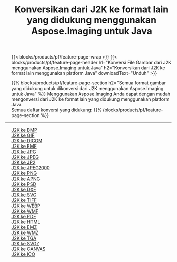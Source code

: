 ﻿---
title: Konversikan dari J2K ke format lain yang didukung menggunakan Aspose.Imaging untuk Java 
weight: 3920
url: /id/java/conversion/from/j2k 
lang: id
langdirlevel: 2
locales: zh-hans,ja,it,ru,de,es,fr,nl,id,lt,pl,pt,vi,tr,ko,zh-hant,ar,hi,th,sv,cs,uk,he
description: Menggunakan Aspose.Imaging Anda dapat dengan mudah mengonversi dari J2K ke format lain menggunakan platform Java
---

{{< blocks/products/pf/feature-page-wrap >}}
{{< blocks/products/pf/feature-page-header h1="Konversi File Gambar dari J2K menggunakan Aspose.Imaging untuk Java" h2="Konversikan dari J2K ke format lain menggunakan platform Java" downloadText="Unduh" >}}


{{% blocks/products/pf/feature-page-section  h2="Semua format gambar yang didukung untuk dikonversi dari J2K menggunakan Aspose.Imaging untuk Java" %}}
Menggunakan Aspose.Imaging Anda dapat dengan mudah mengonversi dari J2K ke format lain yang didukung menggunakan platform Java.
<br/>
Semua daftar konversi yang didukung:
{{% /blocks/products/pf/feature-page-section %}}
<div class="container-fluid productfamilypage bg-gray">
    <div class="convertypes bg-gray agp-content section">
        <div class="container">
		<hr style="margin-left:-20px;"/>
		<div class="row other-converters">
		    <div class='col-md-2 other-converter remove-lp remove-rp'><a href="/imaging/id/java/conversion/j2k-to-bmp" >J2K ke BMP</a></div><div class='col-md-2 other-converter remove-lp remove-rp'><a href="/imaging/id/java/conversion/j2k-to-gif" >J2K ke GIF</a></div><div class='col-md-2 other-converter remove-lp remove-rp'><a href="/imaging/id/java/conversion/j2k-to-dicom" >J2K ke DICOM</a></div><div class='col-md-2 other-converter remove-lp remove-rp'><a href="/imaging/id/java/conversion/j2k-to-emf" >J2K ke EMF</a></div><div class='col-md-2 other-converter remove-lp remove-rp'><a href="/imaging/id/java/conversion/j2k-to-jpg" >J2K ke JPG</a></div><div class='col-md-2 other-converter remove-lp remove-rp'><a href="/imaging/id/java/conversion/j2k-to-jpeg" >J2K ke JPEG</a></div><div class='col-md-2 other-converter remove-lp remove-rp'><a href="/imaging/id/java/conversion/j2k-to-jp2" >J2K ke JP2</a></div><div class='col-md-2 other-converter remove-lp remove-rp'><a href="/imaging/id/java/conversion/j2k-to-jpeg2000" >J2K ke JPEG2000</a></div><div class='col-md-2 other-converter remove-lp remove-rp'><a href="/imaging/id/java/conversion/j2k-to-png" >J2K ke PNG</a></div><div class='col-md-2 other-converter remove-lp remove-rp'><a href="/imaging/id/java/conversion/j2k-to-apng" >J2K ke APNG</a></div><div class='col-md-2 other-converter remove-lp remove-rp'><a href="/imaging/id/java/conversion/j2k-to-psd" >J2K ke PSD</a></div><div class='col-md-2 other-converter remove-lp remove-rp'><a href="/imaging/id/java/conversion/j2k-to-dxf" >J2K ke DXF</a></div><div class='col-md-2 other-converter remove-lp remove-rp'><a href="/imaging/id/java/conversion/j2k-to-svg" >J2K ke SVG</a></div><div class='col-md-2 other-converter remove-lp remove-rp'><a href="/imaging/id/java/conversion/j2k-to-tiff" >J2K ke TIFF</a></div><div class='col-md-2 other-converter remove-lp remove-rp'><a href="/imaging/id/java/conversion/j2k-to-webp" >J2K ke WEBP</a></div><div class='col-md-2 other-converter remove-lp remove-rp'><a href="/imaging/id/java/conversion/j2k-to-wmf" >J2K ke WMF</a></div><div class='col-md-2 other-converter remove-lp remove-rp'><a href="/imaging/id/java/conversion/j2k-to-pdf" >J2K ke PDF</a></div><div class='col-md-2 other-converter remove-lp remove-rp'><a href="/imaging/id/java/conversion/j2k-to-html" >J2K ke HTML</a></div><div class='col-md-2 other-converter remove-lp remove-rp'><a href="/imaging/id/java/conversion/j2k-to-emz" >J2K ke EMZ</a></div><div class='col-md-2 other-converter remove-lp remove-rp'><a href="/imaging/id/java/conversion/j2k-to-wmz" >J2K ke WMZ</a></div><div class='col-md-2 other-converter remove-lp remove-rp'><a href="/imaging/id/java/conversion/j2k-to-tga" >J2K ke TGA</a></div><div class='col-md-2 other-converter remove-lp remove-rp'><a href="/imaging/id/java/conversion/j2k-to-svgz" >J2K ke SVGZ</a></div><div class='col-md-2 other-converter remove-lp remove-rp'><a href="/imaging/id/java/conversion/j2k-to-canvas" >J2K ke CANVAS</a></div><div class='col-md-2 other-converter remove-lp remove-rp'><a href="/imaging/id/java/conversion/j2k-to-ico" >J2K ke ICO</a></div>
                </div>
        </div>
    </div>
</div>
<br/>

